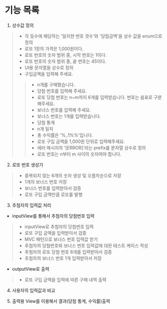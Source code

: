 # 기능 목록

1. 상수값 정의
> - 각 등수에 해당하는 '일치한 번호 갯수'와 '당첨금액'을 상수 값을 enum으로 정의
> - 로또 1장의 가격은 1,000원이다.
> - 로또 번호의 숫자 범위 중, 시작 번호는 1이다.
> -  로또 번호의 숫자 범위 중, 끝 번호는 45이다.
> - UI용 문자열을 상수로 정의
> -  구입금액을 입력해 주세요.
>> - n개를 구매했습니다.
>> - 당첨 번호를 입력해 주세요.
>> - 로또 당첨 번호는 n~m까지 6개를 입력받습니다. 번호는 쉼표로 구분해주세요.
>> - 보너스 번호를 입력해 주세요.
>> - 보너스 번호는 1개를 입력받습니다.
>> - 당첨 통계
>> - n개 일치
>> - 총 수익률은 '%,.1%%'입니다.
>> - 로또 구입 금액을 1,000원 단위로 입력해주세요.
>> - 에러 메시지의 '[ERROR]'라는 prefix를 문자열 상수로 정의
>> - 로또 번호는 n부터 m 사이의 숫자여야 합니다.

2. 로또 번호 생성기
> - 중복되지 않는 6개의 숫자 생성 및 오름차순으로 저장
> - 1개의 보너스 번호 저장
> - 보너스 번호를 입력받아서 검증
> - 로또 구입 금액만큼 로또를 발행

3. 추첨자의 입력값 처리
-  inputView를 통해서 추첨자의 당첨번호 입력
> - inputView로 추첨자의 당첨번호 입력
> - 로또 구입 금액을 입력받아서 검증
> - MVC 패턴으로 보너스 번호 입력값 받기
> - 추첨자의 당첨번호와 보너스 번호 입력값에 대한 테스트 케이스 작성
> - 추첨자의 로또 당첨 번호 6개를 입력받아서 검증
> - 추첨자의 보너스 번호 1개 입력받아서 저장

-  outputView로 출력
> - 로또 구입 금액을 입력에 따른 구매 내역 출력

4. 사용자의 입력값과 비교

5. 출력용 View를 이용해서 결과(당첨 통계, 수익률)출력